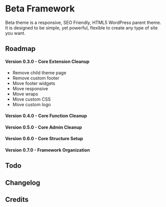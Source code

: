 Beta Framework
==============
Beta theme is a responsive, SEO Friendly, HTML5 WordPress parent theme. It is designed to be simple, yet powerful, flexible to create any type of site you want.


Roadmap
-------
#### Version 0.3.0 - Core Extension Cleanup
- Remove child theme page
- Remove custom footer
- Move footer widgets
- Move responsive
- Move wraps
- Move custom CSS
- Move custom logo

#### Version 0.4.0 - Core Function Cleanup

#### Version 0.5.0 - Core Admin Cleanup

#### Version 0.6.0 - Core Structure Setup

#### Version 0.7.0 - Framework Organization

Todo
----

Changelog
---------

Credits
-------